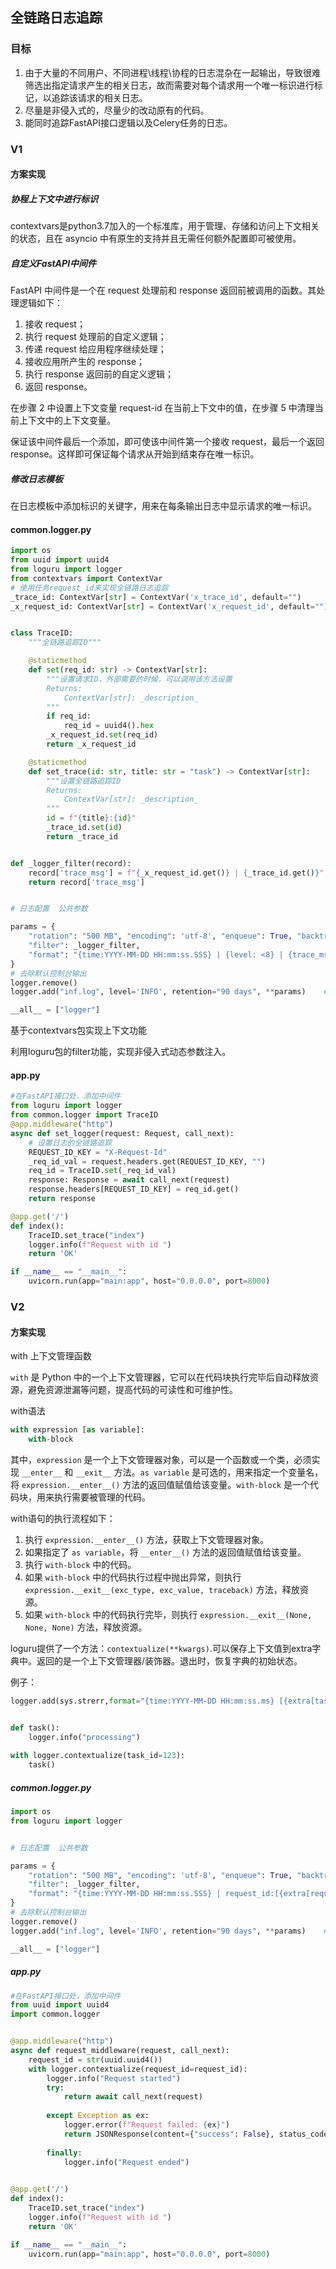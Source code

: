 ## 全链路日志追踪

### 目标

1. 由于大量的不同用户、不同进程\线程\协程的日志混杂在一起输出，导致很难筛选出指定请求产生的相关日志，故而需要对每个请求用一个唯一标识进行标记，以追踪该请求的相关日志。
2. 尽量是非侵入式的，尽量少的改动原有的代码。
3. 能同时追踪FastAPI接口逻辑以及Celery任务的日志。

### V1

#### 方案实现

##### 协程上下文中进行标识

contextvars是python3.7加入的一个标准库，用于管理、存储和访问上下文相关的状态，且在 asyncio 中有原生的支持并且无需任何额外配置即可被使用。

##### 自定义FastAPI中间件

FastAPI 中间件是一个在 request 处理前和 response 返回前被调用的函数。其处理逻辑如下：

1. 接收 request；
2. 执行 request 处理前的自定义逻辑；
3. 传递 request 给应用程序继续处理；
4. 接收应用所产生的 response；
5. 执行 response 返回前的自定义逻辑；
6. 返回 response。

在步骤 2 中设置上下文变量 request-id 在当前上下文中的值，在步骤 5 中清理当前上下文中的上下文变量。

保证该中间件最后一个添加，即可使该中间件第一个接收 request，最后一个返回 response。这样即可保证每个请求从开始到结束存在唯一标识。

##### 修改日志模板

在日志模板中添加标识的关键字，用来在每条输出日志中显示请求的唯一标识。





#### common.logger.py

```python
import os
from uuid import uuid4
from loguru import logger
from contextvars import ContextVar
# 使用任务request_id来实现全链路日志追踪
_trace_id: ContextVar[str] = ContextVar('x_trace_id', default="")           # 任务ID
_x_request_id: ContextVar[str] = ContextVar('x_request_id', default="")     # 请求ID


class TraceID:
    """全链路追踪ID"""

    @staticmethod
    def set(req_id: str) -> ContextVar[str]:
        """设置请求ID，外部需要的时候，可以调用该方法设置
        Returns:
            ContextVar[str]: _description_
        """
        if req_id:
            req_id = uuid4().hex
        _x_request_id.set(req_id)
        return _x_request_id

    @staticmethod
    def set_trace(id: str, title: str = "task") -> ContextVar[str]:
        """设置全链路追踪ID
        Returns:
            ContextVar[str]: _description_
        """
        id = f"{title}:{id}"
        _trace_id.set(id)
        return _trace_id


def _logger_filter(record):
    record['trace_msg'] = f"{_x_request_id.get()} | {_trace_id.get()}"
    return record['trace_msg']


# 日志配置  公共参数

params = {
    "rotation": "500 MB", "encoding": 'utf-8', "enqueue": True, "backtrace": True, 
    "filter": _logger_filter,
    "format": "{time:YYYY-MM-DD HH:mm:ss.SSS} | {level: <8} | {trace_msg} | {name}:{function}:{line} - {message}",
}
# 去除默认控制台输出
logger.remove()
logger.add("inf.log", level='INFO', retention="90 days", **params)    # info日志只保留90天

__all__ = ["logger"]

```

基于contextvars包实现上下文功能

利用loguru包的filter功能，实现非侵入式动态参数注入。



#### app.py

```python
#在FastAPI接口处，添加中间件
from loguru import logger
from common.logger import TraceID
@app.middleware("http")
async def set_logger(request: Request, call_next):
    # 设置日志的全链路追踪
    REQUEST_ID_KEY = "X-Request-Id"
    _req_id_val = request.headers.get(REQUEST_ID_KEY, "")
    req_id = TraceID.set(_req_id_val)
    response: Response = await call_next(request)
    response.headers[REQUEST_ID_KEY] = req_id.get()
    return response

@app.get('/')
def index():
    TraceID.set_trace("index")
    logger.info(f"Request with id ")
    return 'OK'

if __name__ == "__main__":
    uvicorn.run(app="main:app", host="0.0.0.0", port=8000)
```



### V2

#### 方案实现

with 上下文管理函数

`with` 是 Python 中的一个上下文管理器，它可以在代码块执行完毕后自动释放资源，避免资源泄漏等问题，提高代码的可读性和可维护性。

with语法

```python
with expression [as variable]:
    with-block
```

其中，`expression` 是一个上下文管理器对象，可以是一个函数或一个类，必须实现 `__enter__` 和 `__exit__` 方法。`as variable` 是可选的，用来指定一个变量名，将 `expression.__enter__()` 方法的返回值赋值给该变量。`with-block` 是一个代码块，用来执行需要被管理的代码。



with语句的执行流程如下：

1. 执行 `expression.__enter__()` 方法，获取上下文管理器对象。
2. 如果指定了 `as variable`，将 `__enter__()` 方法的返回值赋值给该变量。
3. 执行 `with-block` 中的代码。
4. 如果 `with-block` 中的代码执行过程中抛出异常，则执行 `expression.__exit__(exc_type, exc_value, traceback)` 方法，释放资源。
5. 如果 `with-block` 中的代码执行完毕，则执行 `expression.__exit__(None, None, None)` 方法，释放资源。



loguru提供了一个方法：`contextualize(**kwargs)`.可以保存上下文值到extra字典中。返回的是一个上下文管理器/装饰器。退出时，恢复字典的初始状态。

例子：

```python
logger.add(sys.strerr,format="{time:YYYY-MM-DD HH:mm:ss.ms} [{extra[task_id]}] | {level} | {module}.{function}:{line} : {message}")


def task():
    logger.info("processing")
    
with logger.contextualize(task_id=123):
    task()
```

##### common.logger.py

```python
import os
from loguru import logger


# 日志配置  公共参数

params = {
    "rotation": "500 MB", "encoding": 'utf-8', "enqueue": True, "backtrace": True, 
    "filter": _logger_filter,
    "format": "{time:YYYY-MM-DD HH:mm:ss.SSS} | request_id:[{extra[request_id]}] | trace_id:[{extra[trace_id]}] | {level: <8} | {name}:{function}:{line} - {message}",
}
# 去除默认控制台输出
logger.remove()
logger.add("inf.log", level='INFO', retention="90 days", **params)    # info日志只保留90天

__all__ = ["logger"]

```

##### app.py

```python
#在FastAPI接口处，添加中间件
from uuid import uuid4
import common.logger


@app.middleware("http")
async def request_middleware(request, call_next):
    request_id = str(uuid.uuid4())
    with logger.contextualize(request_id=request_id):
        logger.info("Request started")
        try:
            return await call_next(request)
 
        except Exception as ex:
            logger.error(f"Request failed: {ex}")
            return JSONResponse(content={"success": False}, status_code=500)
 
        finally:
            logger.info("Request ended")
	

@app.get('/')
def index():
    TraceID.set_trace("index")
    logger.info(f"Request with id ")
    return 'OK'

if __name__ == "__main__":
    uvicorn.run(app="main:app", host="0.0.0.0", port=8000)
```

